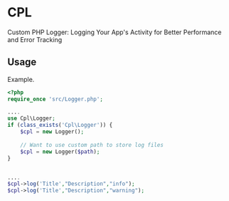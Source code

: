 # CPL
Custom PHP Logger: Logging Your App's Activity for Better Performance and Error Tracking


## Usage
Example.
```php
<?php
require_once 'src/Logger.php';

....
use Cpl\Logger;
if (class_exists('Cpl\Logger')) {
    $cpl = new Logger();
    
    // Want to use custom path to store log files
    $cpl = new Logger($path);
}


....
$cpl->log('Title',"Description","info");
$cpl->log('Title',"Description","warning");

```
